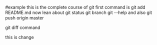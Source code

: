 #example 
this is the complete course of git 
first command is 
git add README.md
now lean about 
git status 
git branch
git --help 
and also git push origin master


git diff command 

this is change 
